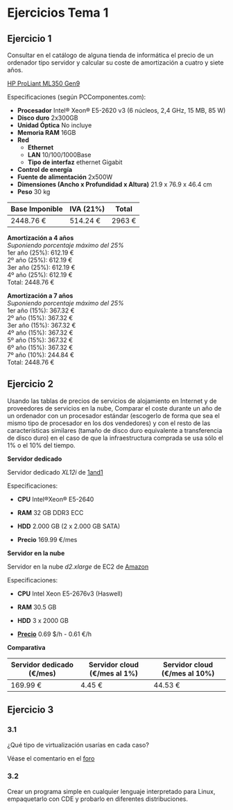 # Ejercicios Tema 1  

## Ejercicio 1  

Consultar en el catálogo de alguna tienda de informática el precio de un ordenador tipo servidor y calcular su coste de amortización a cuatro y siete años.  

[HP ProLiant ML350 Gen9](http://www.pccomponentes.com/hp_proliant_ml350_gen9_e5_2620v3_16gb_2x300gb.html)  

Especificaciones (según PCComponentes.com):  
* **Procesador** Intel® Xeon® E5-2620 v3 (6 núcleos, 2,4 GHz, 15 MB, 85 W)  
* **Disco duro** 2x300GB  
* **Unidad Óptica** No incluye  
* **Memoria RAM** 16GB  
* **Red**  
  * **Ethernet**  
  * **LAN** 10/100/1000Base  
  * **Tipo de interfaz** ethernet Gigabit  
* **Control de energía**  
* **Fuente de alimentación** 2x500W  
* **Dimensiones (Ancho x Profundidad x Altura)** 21.9 x 76.9 x 46.4 cm  
* **Peso** 30 kg  

| Base Imponible | IVA (21%) | Total |
| -------------- | --------- | ----- |
| 2448.76 € | 514.24 €  | 2963 € |

**Amortización a 4 años**  
*Suponiendo porcentaje máximo del 25%*  
1er año (25%): 612.19 €  
2º año (25%): 612.19 €  
3er año (25%): 612.19 €  
4º año (25%): 612.19 €  
Total: 2448.76 €  

**Amortización a 7 años**  
*Suponiendo porcentaje máximo del 25%*  
1er año (15%): 367.32 €  
2º año (15%): 367.32 €  
3er año (15%): 367.32 €  
4º año (15%): 367.32 €  
5º año (15%): 367.32 €  
6º año (15%): 367.32 €  
7º año (10%): 244.84 €  
Total: 2448.76 €  

## Ejercicio 2  

Usando las tablas de precios de servicios de alojamiento en Internet y de proveedores de servicios en la nube, Comparar el coste durante un año de un ordenador con un procesador estándar (escogerlo de forma que sea el mismo tipo de procesador en los dos vendedores) y con el resto de las características similares (tamaño de disco duro equivalente a transferencia de disco duro) en el caso de que la infraestructura comprada se usa sólo el 1% o el 10% del tiempo.  

**Servidor dedicado**

Servidor dedicado *XL12i* de [1and1](http://www.1and1.es/server-dedicated-tariff#server)  

Especificaciones:  
* **CPU** Intel®Xeon® E5-2640  
* **RAM** 32 GB DDR3 ECC  
* **HDD** 2.000 GB (2 x 2.000 GB SATA)  

* **Precio** 169.99 €/mes

**Servidor en la nube**

Servidor en la nube *d2.xlarge* de EC2 de [Amazon](https://aws.amazon.com/ec2/instance-types/)  

Especificaciones:  
* **CPU** Intel Xeon E5-2676v3 (Haswell)  
* **RAM** 30.5 GB  
* **HDD** 3 x 2000 GB  

* [**Precio**](https://aws.amazon.com/ec2/pricing/) 0.69 $/h - 0.61 €/h

**Comparativa**

| Servidor dedicado (€/mes) | Servidor cloud (€/mes al 1%) | Servidor cloud (€/mes al 10%) |
| --- | --- | --- |
| 169.99 € | 4.45 € | 44.53 € |

## Ejercicio 3  

### 3.1  

¿Qué tipo de virtualización usarías en cada caso?  

Véase el comentario en el [foro](https://github.com/JJ/IV-2015-16/issues/1#issuecomment-148947567)  

### 3.2  

Crear un programa simple en cualquier lenguaje interpretado para Linux, empaquetarlo con CDE y probarlo en diferentes distribuciones.  

